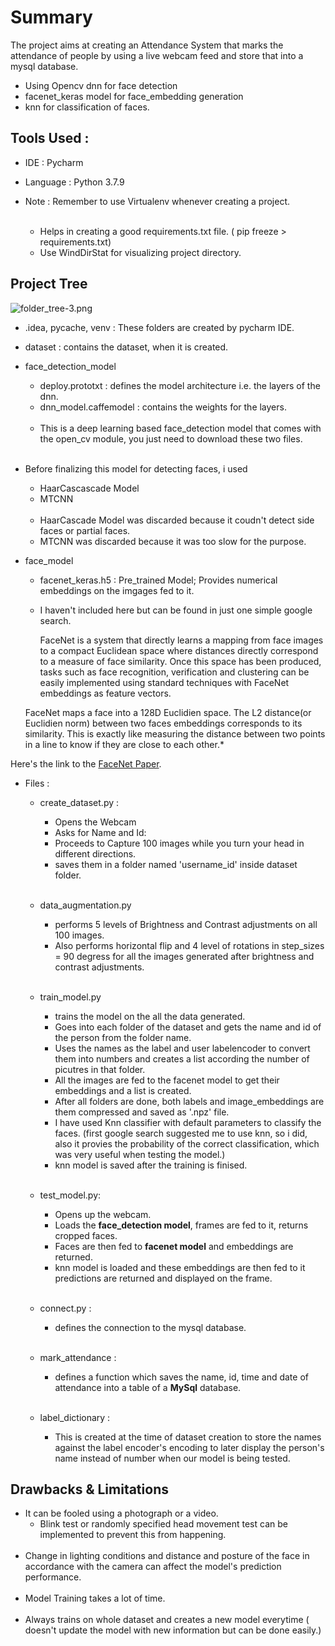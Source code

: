 
# Summary


The project aims at creating an Attendance System that marks the attendance of people by using a live webcam feed and store that into a mysql database.
   - Using Opencv dnn for face detection
   - facenet_keras model for face_embedding generation
   - knn for classification of faces.


## Tools Used :

* IDE :  Pycharm
* Language : Python 3.7.9



* Note : Remember to use Virtualenv whenever creating a project.<br><br>
    * Helps in creating a good requirements.txt file. ( pip freeze > requirements.txt)
    * Use WindDirStat for visualizing project directory.


## Project Tree



![folder_tree-3.png](https://github.com/Pragyanand/Facial-Recognition-Attendance-System/blob/main/folder_tree.png)



*  .idea, pycache, venv : These folders are created by pycharm IDE.
* dataset : contains the dataset, when it is created.





* face_detection_model
    * deploy.prototxt : defines the model architecture i.e. the layers of the dnn.
    * dnn_model.caffemodel : contains the weights for the layers. <br><br>
    * This is a deep learning based face_detection model that comes with the open_cv module, you just need to download these two files.
<br><br>

- Before finalizing this model for detecting faces, i used
    - HaarCascascade Model
    - MTCNN <br><br>
    
    * HaarCascade Model was discarded because it coudn't detect side faces or partial faces.
    * MTCNN was discarded because it was too slow for the purpose.


* face_model
    * facenet_keras.h5 : Pre_trained Model; Provides numerical embeddings on the imgages fed to it.
    * I haven't included here but can be found in just one simple google search.
    
        FaceNet is a system that directly learns a mapping from face images to a compact Euclidean space where distances directly correspond to a measure of face similarity. Once this space has been produced, tasks such as face recognition, verification and clustering can be easily implemented using standard techniques with FaceNet embeddings as feature vectors.
    
    FaceNet maps a face into a 128D Euclidien space. The L2 distance(or Euclidien norm) between two faces embeddings corresponds to its similarity. This is exactly like measuring the distance between two points in a line to know if they are close to each other.*
    
Here's the link to the [FaceNet Paper](https://arxiv.org/abs/1503.03832).



* Files :
    * create_dataset.py :
        - Opens the Webcam
        - Asks for Name and Id:
        - Proceeds to Capture 100 images while you turn your head in different directions.
        - saves them in a folder named 'username_id' inside dataset folder. <br><br>
        
    * data_augmentation.py
        - performs 5 levels of Brightness and Contrast adjustments on all 100 images.
        - Also performs horizontal flip and 4 level of rotations in step_sizes = 90 degress for all the images         generated after brightness and contrast adjustments. <br><br>
        
    * train_model.py
        - trains the model on the all the data generated.
        - Goes into each folder of the dataset and gets the name and id of the person from the folder name.
        - Uses the names as the label and user labelencoder to convert them into numbers and creates a list according the number of picutres in that folder.
        - All the images are fed to the facenet model to get their embeddings and a list is created.
        - After all folders are done, both labels and image_embeddings are them compressed and saved as '.npz' file.
        - I have used Knn classifier with default parameters to classify the faces. (first google search suggested me to use knn, so i did, also it provies the probability of the correct classification, which was very useful when testing the model.)
        - knn model is saved after the training is finised.
        <br><br>
        
    * test_model.py:
        - Opens up the webcam.
        - Loads the **face_detection model**, frames are fed to it, returns cropped faces.
        - Faces are then fed to **facenet model** and embeddings are returned.
        - knn model is loaded and these embeddings are then fed to it predictions are returned and displayed on the frame.<br><br>
    * connect.py : 
        - defines the connection to the mysql database. <br><br>

    * mark_attendance : 
        - defines a function which saves the name, id, time and date of attendance into a table of a **MySql** database.<br><br>
        
    * label_dictionary :
        - This is created at the time of dataset creation to store the names against the label encoder's encoding to later display the person's name instead of number when our model is being tested. 


## Drawbacks & Limitations


* It can be fooled using a photograph or a video.
    - Blink test or randomly specified head movement test can be implemented to prevent this from happening. <br><br>
* Change in lighting conditions and distance and posture of the face in accordance with the camera can affect the model's prediction performance. <br><br>
* Model Training takes a lot of time.<br><br>
* Always trains on whole dataset and creates a new model everytime ( doesn't update the model with new information but can be done easily.)



